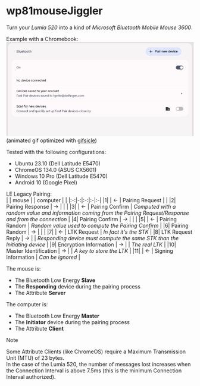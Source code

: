 # wp81mouseJiggler
Turn your _Lumia 520_ into a kind of _Microsoft Bluetooth Mobile Mouse 3600_.

Example with a Chromebook:   
![video capture ChromeOS](lumiaMouse520_chromeos.gif)  
(animated gif optimized with [gifsicle](https://github.com/kohler/gifsicle))  

Tested with the following configurations:
- Ubuntu 23.10 (Dell Latitude E5470)
- ChromeOS 134.0 (ASUS CX5601)
- Windows 10 Pro (Dell Latitude E5470)
- Android 10 (Google Pixel)

LE Legacy Pairing:  
| | mouse | | computer | |
|:-:|-:|:-:|:-|:-|
|1| | <- | Pairing Request | |
|2| Pairing Response | -> | | |
|3| | <- | Pairing Confirm | _Computed with a random value and information coming from the Pairing Request/Response and from the connection_ |
|4| Pairing Confirm | -> | | |
|5| | <- | Pairing Random | _Random value used to compute the Pairing Confirm_ |
|6| Pairing Random | -> | | |
|7| | <- | LTK Request | _In fact it's the STK_ |
|8| LTK Request Reply | -> | | _Responding device must compute the same STK than the Initiating device_ |
|9| Encryption Information | -> | | _The real LTK_ |
|10| Master Identification | -> | | _A key to store the LTK_ |
|11| | <- | Signing Information | _Can be ignored_ |

The mouse is:  
- The Bluetooth Low Energy **Slave**
- The **Responding** device during the pairing process
- The Attribute **Server**

The computer is:  
- The Bluetooth Low Energy **Master**
- The **Initiator** device during the pairing process
- The Attribute **Client**

>[!NOTE]
>Some Attribute Clients (like ChromeOS) require a Maximum Transmission Unit (MTU) of 23 bytes.  
>In the case of the Lumia 520, the number of messages lost increases when the Connection Interval is above 7.5ms (this is the minimum Connection Interval authorized).
